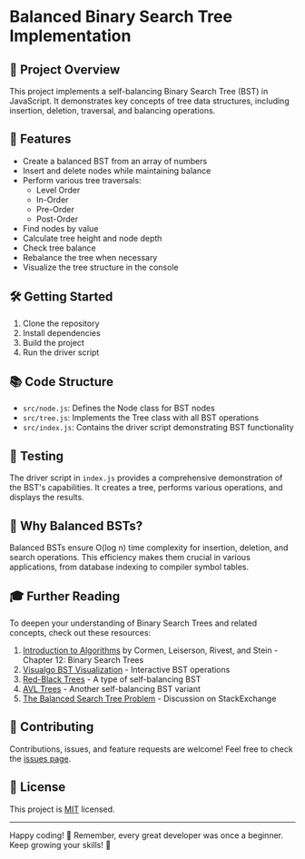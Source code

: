 # Balanced Binary Search Tree Implementation

## 🌳 Project Overview

This project implements a self-balancing Binary Search Tree (BST) in JavaScript. It demonstrates key concepts of tree data structures, including insertion, deletion, traversal, and balancing operations.

## 🚀 Features

- Create a balanced BST from an array of numbers
- Insert and delete nodes while maintaining balance
- Perform various tree traversals:
  - Level Order
  - In-Order
  - Pre-Order
  - Post-Order
- Find nodes by value
- Calculate tree height and node depth
- Check tree balance
- Rebalance the tree when necessary
- Visualize the tree structure in the console

## 🛠️ Getting Started

1. Clone the repository
2. Install dependencies
3. Build the project
4. Run the driver script

## 📚 Code Structure

- `src/node.js`: Defines the Node class for BST nodes
- `src/tree.js`: Implements the Tree class with all BST operations
- `src/index.js`: Contains the driver script demonstrating BST functionality

## 🧪 Testing

The driver script in `index.js` provides a comprehensive demonstration of the BST's capabilities. It creates a tree, performs various operations, and displays the results.

## 🤔 Why Balanced BSTs?

Balanced BSTs ensure O(log n) time complexity for insertion, deletion, and search operations. This efficiency makes them crucial in various applications, from database indexing to compiler symbol tables.

## 🎓 Further Reading

To deepen your understanding of Binary Search Trees and related concepts, check out these resources:

1. [Introduction to Algorithms](https://mitpress.mit.edu/books/introduction-algorithms-third-edition) by Cormen, Leiserson, Rivest, and Stein - Chapter 12: Binary Search Trees
2. [Visualgo BST Visualization](https://visualgo.net/en/bst) - Interactive BST operations
3. [Red-Black Trees](https://www.cs.auckland.ac.nz/software/AlgAnim/red_black.html) - A type of self-balancing BST
4. [AVL Trees](https://www.geeksforgeeks.org/avl-tree-set-1-insertion/) - Another self-balancing BST variant
5. [The Balanced Search Tree Problem](https://cs.stackexchange.com/questions/89388/the-balanced-search-tree-problem) - Discussion on StackExchange

## 🤝 Contributing

Contributions, issues, and feature requests are welcome! Feel free to check the [issues page](https://github.com/your-username/balanced-bst/issues).

## 📜 License

This project is [MIT](https://choosealicense.com/licenses/mit/) licensed.

---

Happy coding! 🌟 Remember, every great developer was once a beginner. Keep growing your skills! 🌱